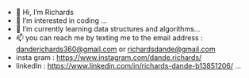 - 👋 Hi, I’m Richards
- 👀 I’m interested in coding ...
- 🌱 I’m currently learning  data structures and algorithms...
- 📫 you can reach me by texting me to the email address : danderichards360@gmail.com or richardsdande@gmail.com
- insta gram : https://www.instagram.com/dande.richards/
- linkedIn : https://www.linkedin.com/in/richards-dande-b13851206/
...
<!---
Richards-Richie/Richards-Richie is a ✨ special ✨ repository because its `README.md` (this file) appears on your GitHub profile.
You can click the Preview link to take a look at your changes.
--->
